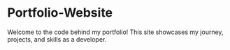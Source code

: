 # Portfolio-Website
Welcome to the code behind my portfolio! This site showcases my journey, projects, and skills as a developer.
